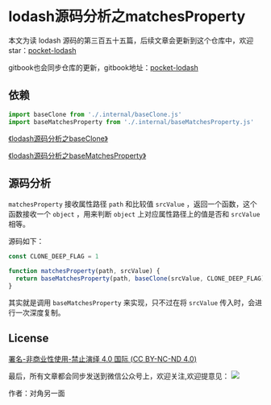 # lodash源码分析之matchesProperty

本文为读 lodash 源码的第三百五十五篇，后续文章会更新到这个仓库中，欢迎 star：[pocket-lodash](https://github.com/yeyuqiudeng/pocket-lodash)

gitbook也会同步仓库的更新，gitbook地址：[pocket-lodash](https://www.gitbook.com/book/yeyuqiudeng/pocket-lodash/details)

## 依赖

```javascript
import baseClone from './.internal/baseClone.js'
import baseMatchesProperty from './.internal/baseMatchesProperty.js'
```

[《lodash源码分析之baseClone》](./internal/baseClone.md)

[《lodash源码分析之baseMatchesProperty》](./internal/baseMatchesPropertymd)


## 源码分析

`matchesProperty` 接收属性路径 `path` 和比较值 `srcValue` ，返回一个函数，这个函数接收一个 `object` ，用来判断 `object` 上对应属性路径上的值是否和 `srcValue` 相等。

源码如下：

```javascript
const CLONE_DEEP_FLAG = 1

function matchesProperty(path, srcValue) {
  return baseMatchesProperty(path, baseClone(srcValue, CLONE_DEEP_FLAG))
}
```

其实就是调用 `baseMatchesProperty` 来实现，只不过在将 `srcValue` 传入时，会进行一次深度复制。

## License 

[署名-非商业性使用-禁止演绎 4.0 国际 (CC BY-NC-ND 4.0)](http://creativecommons.org/licenses/by-nc-nd/4.0/)

最后，所有文章都会同步发送到微信公众号上，欢迎关注,欢迎提意见：  ![](https://raw.githubusercontent.com/yeyuqiudeng/resource/master/images/qrcode_front-end-article.jpg) 

作者：对角另一面 

